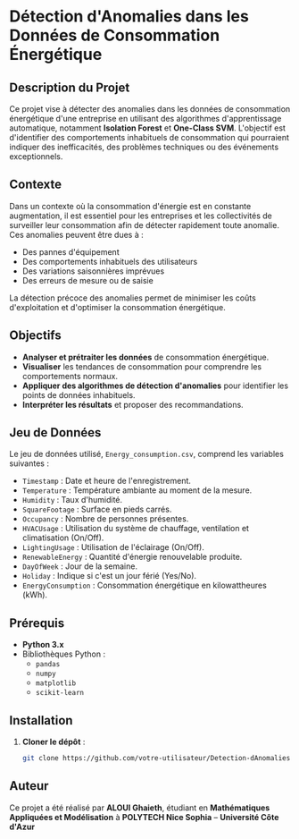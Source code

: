 # Détection d'Anomalies dans les Données de Consommation Énergétique

## Description du Projet

Ce projet vise à détecter des anomalies dans les données de consommation énergétique d'une entreprise en utilisant des algorithmes d'apprentissage automatique, notamment **Isolation Forest** et **One-Class SVM**. L'objectif est d'identifier des comportements inhabituels de consommation qui pourraient indiquer des inefficacités, des problèmes techniques ou des événements exceptionnels.

## Contexte

Dans un contexte où la consommation d'énergie est en constante augmentation, il est essentiel pour les entreprises et les collectivités de surveiller leur consommation afin de détecter rapidement toute anomalie. Ces anomalies peuvent être dues à :

- Des pannes d'équipement
- Des comportements inhabituels des utilisateurs
- Des variations saisonnières imprévues
- Des erreurs de mesure ou de saisie

La détection précoce des anomalies permet de minimiser les coûts d'exploitation et d'optimiser la consommation énergétique.

## Objectifs

- **Analyser et prétraiter les données** de consommation énergétique.
- **Visualiser** les tendances de consommation pour comprendre les comportements normaux.
- **Appliquer des algorithmes de détection d'anomalies** pour identifier les points de données inhabituels.
- **Interpréter les résultats** et proposer des recommandations.

## Jeu de Données

Le jeu de données utilisé, `Energy_consumption.csv`, comprend les variables suivantes :

- `Timestamp` : Date et heure de l'enregistrement.
- `Temperature` : Température ambiante au moment de la mesure.
- `Humidity` : Taux d'humidité.
- `SquareFootage` : Surface en pieds carrés.
- `Occupancy` : Nombre de personnes présentes.
- `HVACUsage` : Utilisation du système de chauffage, ventilation et climatisation (On/Off).
- `LightingUsage` : Utilisation de l'éclairage (On/Off).
- `RenewableEnergy` : Quantité d'énergie renouvelable produite.
- `DayOfWeek` : Jour de la semaine.
- `Holiday` : Indique si c'est un jour férié (Yes/No).
- `EnergyConsumption` : Consommation énergétique en kilowattheures (kWh).

## Prérequis

- **Python 3.x**
- Bibliothèques Python :
  - `pandas`
  - `numpy`
  - `matplotlib`
  - `scikit-learn`

## Installation

1. **Cloner le dépôt** :

   ```bash
   git clone https://github.com/votre-utilisateur/Detection-dAnomalies-dans-les-Donnees-de-Consommation-Energetique.git


## Auteur

Ce projet a été réalisé par **ALOUI Ghaieth**, étudiant en **Mathématiques Appliquées et Modélisation** à **POLYTECH Nice Sophia** – **Université Côte d'Azur**
